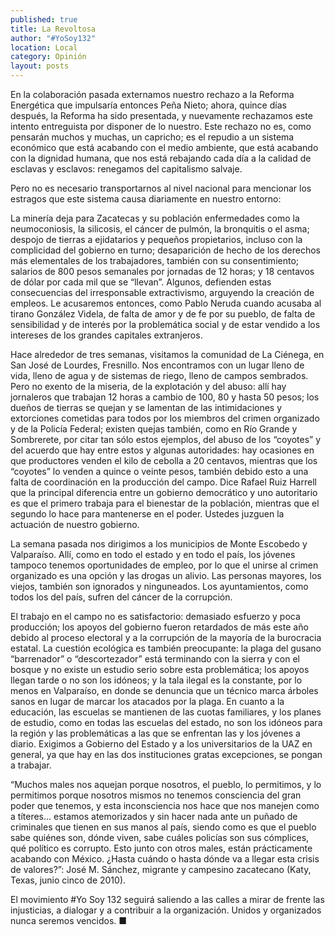 ```yaml
---
published: true
title: La Revoltosa
author: "#YoSoy132"
location: Local
category: Opinión
layout: posts
---
```


En la colaboración pasada externamos nuestro rechazo a la Reforma Energética que impulsaría entonces Peña Nieto; ahora, quince días después, la Reforma ha sido presentada, y nuevamente rechazamos este intento entreguista por disponer de lo nuestro. Este rechazo no es, como pensarán muchos y muchas, un capricho; es el repudio a un sistema económico que está acabando con el medio ambiente, que está acabando con la dignidad humana, que nos está rebajando cada día a la calidad de esclavas y esclavos: renegamos del capitalismo salvaje.

Pero no es necesario transportarnos al nivel nacional para mencionar los estragos que este sistema causa diariamente en nuestro entorno:

La minería deja para Zacatecas y su población enfermedades como la neumoconiosis, la silicosis, el cáncer de pulmón, la bronquitis o el asma; despojo de tierras a ejidatarios y pequeños propietarios, incluso con la complicidad del gobierno en turno; desaparición de hecho de los derechos más elementales de los trabajadores, también con su consentimiento; salarios de 800 pesos semanales por jornadas de 12 horas; y 18 centavos de dólar por cada mil que se “llevan”. Algunos,  defienden estas consecuencias del irresponsable extractivismo, arguyendo la creación de empleos. Le acusaremos entonces, como Pablo Neruda cuando acusaba al tirano González Videla, de falta de amor y de fe por su pueblo, de falta de sensibilidad y de interés por la problemática social y de estar vendido a los intereses de los grandes capitales extranjeros.

Hace alrededor de tres semanas, visitamos la comunidad de La Ciénega, en San José de Lourdes, Fresnillo. Nos encontramos con un lugar lleno de vida, lleno de agua y de sistemas de riego, lleno de campos sembrados. Pero no exento de la miseria, de la explotación y del abuso: allí hay jornaleros que trabajan 12 horas a cambio de 100, 80 y hasta 50 pesos; los dueños de tierras se quejan y se lamentan de las intimidaciones y extorciones cometidas para todos por los miembros del crimen organizado y de la Policía Federal; existen quejas también, como en Río Grande y Sombrerete, por citar tan sólo estos ejemplos, del abuso de los “coyotes” y del acuerdo que hay entre estos y algunas autoridades: hay ocasiones en que productores venden el kilo de cebolla a 20 centavos, mientras que los “coyotes” lo venden a quince o veinte pesos, también debido esto a una falta de coordinación en la producción del campo. Dice Rafael Ruiz Harrell que la principal diferencia entre un gobierno democrático y uno autoritario es que el primero trabaja para el bienestar de la población, mientras que el segundo lo hace para mantenerse en el poder. Ustedes juzguen la actuación de nuestro gobierno.

La semana pasada nos dirigimos a los municipios de Monte Escobedo y Valparaíso. Allí, como en todo el estado y en todo el país, los jóvenes tampoco tenemos oportunidades de empleo, por lo que el unirse al crimen organizado es una opción y las drogas un alivio. Las personas mayores, los viejos, también son ignorados y ninguneados. Los ayuntamientos, como todos los del país, sufren del cáncer de la corrupción. 

El trabajo en el campo no es satisfactorio: demasiado esfuerzo y poca producción; los apoyos del gobierno fueron retardados de más este año debido al proceso electoral  y a la corrupción de la mayoría de la burocracia estatal. La cuestión ecológica es también preocupante: la plaga del gusano “barrenador” o “descortezador” está terminando con la sierra y con el bosque y no existe un estudio serio sobre esta problemática; los apoyos llegan tarde o no son los idóneos; y la tala ilegal es la constante, por lo menos en Valparaíso, en donde se denuncia que un técnico marca árboles sanos en lugar de marcar los atacados por la plaga. En cuanto a la educación, las escuelas se mantienen de las cuotas familiares, y los planes de estudio, como en todas las escuelas del estado, no son los idóneos para la región y las problemáticas a las que se enfrentan las y los jóvenes a diario. Exigimos a Gobierno del Estado y a los universitarios de la UAZ en general, ya que hay en las dos instituciones gratas excepciones, se pongan a trabajar.

“Muchos males nos aquejan porque nosotros, el pueblo, lo permitimos, y lo permitimos porque nosotros mismos no tenemos consciencia del gran poder que tenemos, y esta inconsciencia nos hace que nos manejen como a títeres… estamos atemorizados y sin hacer nada ante un puñado de criminales que tienen en sus manos al país, siendo como es que el pueblo sabe quiénes son, dónde viven, sabe cuáles policías son sus cómplices, qué político es corrupto. Esto junto con otros males, están prácticamente acabando con México. ¿Hasta cuándo o hasta dónde va a llegar esta crisis de valores?”: José M. Sánchez, migrante y campesino zacatecano (Katy, Texas, junio cinco de 2010).

El movimiento #Yo Soy 132 seguirá saliendo a las calles a mirar de frente las injusticias, a dialogar y a contribuir a la organización. Unidos y organizados nunca seremos vencidos. ■
